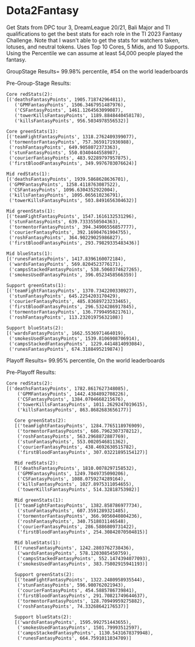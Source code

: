 # Dota2Fantasy

Get Stats from DPC tour 3, DreamLeague 20/21, Bali Major and TI qualifications to get the best stats for each role in the TI 2023 Fantasy Challenge.
Note that I wasn't able to get the stats for watchers taken, lotuses, and neutral tokens.
Uses Top 10 Cores, 5 Mids, and 10 Supports.
Using the Percentile we can assume at least 54,000 people played the fantasy.

GroupStage Results= 99.98% percentile, #54 on the world leaderboards

Pre-Group-Stage Results:

    Core redStats(2):
    [('deathsFantasyPoints', 1905.718742964811),
       ('GPMFantasyPoints', 1506.3467951487976),
       ('CSFantasyPoints', 1461.1264563099087),
       ('towerKillsFantasyPoints', 1189.8848440458178),
       ('killsFantasyPoints', 956.5034978556532)]

    Core greenStats(1): 
    [('teamFightFantasyPoints', 1318.2762409399077),
     ('tormentorFantasyPoints', 757.3659171936988),
     ('roshFantasyPoints', 649.9058072373363),
     ('stunFantasyPoints', 550.0340444558987),
     ('courierFantasyPoints', 483.92289797957875),
     ('firstBloodFantasyPoints', 349.9976703076624)]

    Mid redStats(1): 
    [('deathsFantasyPoints', 1939.5868628636701),
     ('GPMFantasyPoints', 1258.4118763087522),
     ('CSFantasyPoints', 1096.6304352922004),
     ('killsFantasyPoints', 1095.065610236791),
     ('towerKillsFantasyPoints', 503.8491656304632)]

    Mid greenStats(1): 
    [('teamFightFantasyPoints', 1547.1616132531296),
     ('stunFantasyPoints', 639.7333550504363),
     ('tormentorFantasyPoints', 394.34906556857777),
     ('courierFantasyPoints', 392.16904761904755),
     ('roshFantasyPoints', 364.90229025986827),
     ('firstBloodFantasyPoints', 293.79829335483436)]
    
    Mid blueStats(1): 
    [('runesFantasyPoints', 1417.8396160072184),
     ('wardsFantasyPoints', 569.8204523776171),
     ('campsStackedFantasyPoints', 538.5060374627265),
     ('smokesUsedFantasyPoints', 396.0523458566359)]
    
    Support greenStats(1): 
    [('teamFightFantasyPoints', 1370.7342200330927),
     ('stunFantasyPoints', 645.2254203170429),
     ('courierFantasyPoints', 485.83689723233465),
     ('firstBloodFantasyPoints', 296.5324286917845),
     ('tormentorFantasyPoints', 136.7799495821761),
     ('roshFantasyPoints', 113.23201975632108)]
    
    Support blueStats(2): 
    [('wardsFantasyPoints', 1662.5536971464019),
     ('smokesUsedFantasyPoints', 1539.8106908706914),
     ('campsStackedFantasyPoints', 1229.4414814093084),
     ('runesFantasyPoints', 674.3188495219874)]

Playoff Results= 99.95% percentile, On the world leaderboards

Pre-Playoff Results:

    Core redStats(2): 
    [('deathsFantasyPoints', 1782.8617627348085),
        ('GPMFantasyPoints', 1442.4384892708226),
        ('CSFantasyPoints', 1384.0704668215676),
        ('towerKillsFantasyPoints', 1011.2629247019615),
        ('killsFantasyPoints', 863.8682683656177)]
       
       Core greenStats(2): 
       [('teamFightFantasyPoints', 1284.7765118976909),
        ('tormentorFantasyPoints', 686.7962307378212),
        ('roshFantasyPoints', 563.2968872887769),
        ('stunFantasyPoints', 553.0020546811362),
        ('courierFantasyPoints', 438.4692630515782),
        ('firstBloodFantasyPoints', 307.03221895154127)]
       
       Mid redStats(2): 
       [('deathsFantasyPoints', 1810.0078297158532),
        ('GPMFantasyPoints', 1249.7049735090206),
        ('CSFantasyPoints', 1088.0759274289164),
        ('killsFantasyPoints', 1027.8975311054655),
        ('towerKillsFantasyPoints', 514.32818753982)]
       
       Mid greenStats(1): 
       [('teamFightFantasyPoints', 1382.858786977734),
        ('stunFantasyPoints', 607.3591289321485),
        ('tormentorFantasyPoints', 366.9056040804236),
        ('roshFantasyPoints', 340.7518031146548),
        ('courierFantasyPoints', 286.5886809731422),
        ('firstBloodFantasyPoints', 254.30842070504815)]
       
       Mid blueStats(1): 
       [('runesFantasyPoints', 1242.2803762738436),
        ('wardsFantasyPoints', 578.1203085450759),
        ('campsStackedFantasyPoints', 552.1474394077093),
        ('smokesUsedFantasyPoints', 383.75802915941193)]
       
       Support greenStats(2): 
       [('teamFightFantasyPoints', 1322.2480958935544),
        ('stunFantasyPoints', 596.980762021943),
        ('courierFantasyPoints', 454.5885786739841),
        ('firstBloodFantasyPoints', 291.70821749644637),
        ('tormentorFantasyPoints', 128.70949959275882),
        ('roshFantasyPoints', 74.33268642176537)]
       
       Support blueStats(2): 
       [('wardsFantasyPoints', 1595.992751443655),
        ('smokesUsedFantasyPoints', 1501.79993512597),
        ('campsStackedFantasyPoints', 1130.5431678379948),
        ('runesFantasyPoints', 664.7591011034709)]
